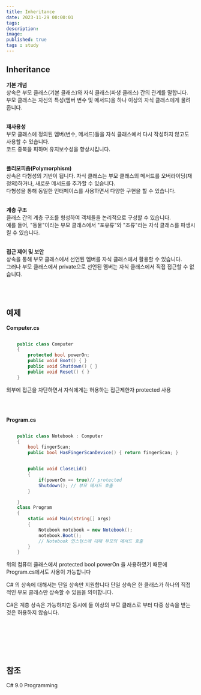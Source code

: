 ```yaml
---
title: Inheritance
date: 2023-11-29 00:00:01 
tags: 
description:
image: 
published: true
tags : study
---
```


## Inheritance

**기본 개념** <br>
상속은 부모 클래스(기본 클래스)와 자식 클래스(파생 클래스) 간의 관계를 말합니다.<br>
부모 클래스는 자신의 특성(멤버 변수 및 메서드)을 하나 이상의 자식 클래스에게 물려줍니다.<br>
<br>

**재사용성**<br>
부모 클래스에 정의된 멤버(변수, 메서드)들을 자식 클래스에서 다시 작성하지 않고도 사용할 수 있습니다.<br>
코드 중복을 피하며 유지보수성을 향상시킵니다.<br>
<br>

**폴리모피즘(Polymorphism)**<br>
상속은 다형성의 기반이 됩니다. 자식 클래스는 부모 클래스의 메서드를 오버라이딩(재정의)하거나, 새로운 메서드를 추가할 수 있습니다.<br>
다형성을 통해 동일한 인터페이스를 사용하면서 다양한 구현을 할 수 있습니다.<br>
<br>

**계층 구조**<br>
클래스 간의 계층 구조를 형성하여 객체들을 논리적으로 구성할 수 있습니다. <br>예를 들어, "동물"이라는 부모 클래스에서 "포유류"와 "조류"라는 자식 클래스를 파생시킬 수 있습니다.<br><br>


**접근 제어 및 보안**<br>
상속을 통해 부모 클래스에서 선언된 멤버를 자식 클래스에서 활용할 수 있습니다.<br>
 그러나 부모 클래스에서 private으로 선언된 멤버는 자식 클래스에서 직접 접근할 수 없습니다.<br>

 <br><br>



## 예제

**Computer.cs**
```cs

    public class Computer
    {
        protected bool powerOn;
        public void Boot() { }
        public void Shutdown() { }
        public void Reset() { }
    }

```
외부에 접근을 차단하면서 자식에게는 허용하는 접근제한자 protected 사용

<br><br>

**Program.cs**
```cs

    public class Notebook : Computer
    {
        bool fingerScan;
        public bool HasFingerScanDevice() { return fingerScan; }


        public void CloseLid()
        {
            if(powerOn == true)// protected
            Shutdown(); // 부모 메서드 호출
        }

    }
    class Program
    {
        static void Main(string[] args)
        {
            Notebook notebook = new Notebook();
            notebook.Boot(); 
            // Notebook 인스턴스에 대해 부모의 메서드 호출
        }
    }


```

위의 컴퓨터 클래스에서 protected bool powerOn 을 사용하였기 때문에 Program.cs에서도 사용이 가능합니다




C# 의 상속에 대해서는 단일 상속만 지원합니다
단일 상속은 한 클래스가 하나의 직접적인 부모 클래스만 상속할 수 있음을 의미합니다. 

C#은 계층 상속은 가능하지만 동시에 둘 이상의 부모 클래스로 부터 다중 상속을 받는 것은 허용하지 않습니다.

<br><br><br><br><br>
## 참조 
C# 9.0 Programming